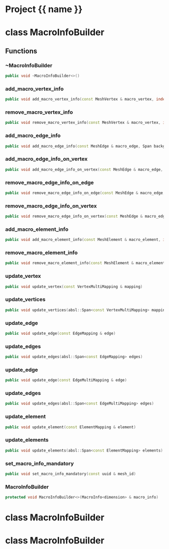 <script setup>
import {useRoute} from 'vitepress'
const {path} = useRoute()
const tokens = path.split('/')
const words = tokens[2].split('-');
for (let i = 0; i < words.length; i++) {
    words[i] = words[i].charAt(0).toUpperCase() + words[i].slice(1);
    words[i] = words[i].replace('geode', 'Geode')
}
const name = words.join('-');
</script>
# Project {{ name }}

# class MacroInfoBuilder


## Functions

### ~MacroInfoBuilder

```cpp
public void ~MacroInfoBuilder<>()
```


### add_macro_vertex_info

```cpp
public void add_macro_vertex_info(const MeshVertex & macro_vertex, index_t background_mesh_vertex_id)
```


### remove_macro_vertex_info

```cpp
public void remove_macro_vertex_info(const MeshVertex & macro_vertex, index_t background_mesh_vertex_id)
```


### add_macro_edge_info

```cpp
public void add_macro_edge_info(const MeshEdge & macro_edge, Span background_surface_edge_ids)
```


### add_macro_edge_info_on_vertex

```cpp
public void add_macro_edge_info_on_vertex(const MeshEdge & macro_edge, index_t background_surface_vertex_id)
```


### remove_macro_edge_info_on_edge

```cpp
public void remove_macro_edge_info_on_edge(const MeshEdge & macro_edge, index_t background_surface_edge_id)
```


### remove_macro_edge_info_on_vertex

```cpp
public void remove_macro_edge_info_on_vertex(const MeshEdge & macro_edge, index_t background_surface_vertex_id)
```


### add_macro_element_info

```cpp
public void add_macro_element_info(const MeshElement & macro_element, index_t background_mesh_element_id)
```


### remove_macro_element_info

```cpp
public void remove_macro_element_info(const MeshElement & macro_element, index_t background_mesh_element_id)
```


### update_vertex

```cpp
public void update_vertex(const VertexMultiMapping & mapping)
```


### update_vertices

```cpp
public void update_vertices(absl::Span<const VertexMultiMapping> mappings)
```


### update_edge

```cpp
public void update_edge(const EdgeMapping & edge)
```


### update_edges

```cpp
public void update_edges(absl::Span<const EdgeMapping> edges)
```


### update_edge

```cpp
public void update_edge(const EdgeMultiMapping & edge)
```


### update_edges

```cpp
public void update_edges(absl::Span<const EdgeMultiMapping> edges)
```


### update_element

```cpp
public void update_element(const ElementMapping & element)
```


### update_elements

```cpp
public void update_elements(absl::Span<const ElementMapping> elements)
```


### set_macro_info_mandatory

```cpp
public void set_macro_info_mandatory(const uuid & mesh_id)
```


### MacroInfoBuilder

```cpp
protected void MacroInfoBuilder<>(MacroInfo<dimension> & macro_info)
```




# class MacroInfoBuilder


# class MacroInfoBuilder


